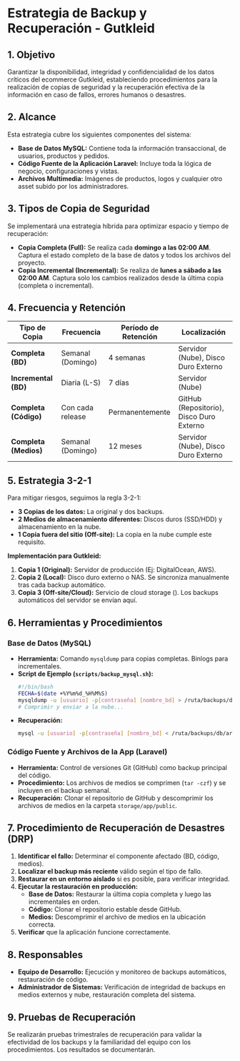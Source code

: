 # Estrategia de Backup y Recuperación - Gutkleid

## 1. Objetivo
Garantizar la disponibilidad, integridad y confidencialidad de los datos críticos del ecommerce Gutkleid, estableciendo procedimientos para la realización de copias de seguridad y la recuperación efectiva de la información en caso de fallos, errores humanos o desastres.

## 2. Alcance
Esta estrategia cubre los siguientes componentes del sistema:
- **Base de Datos MySQL:** Contiene toda la información transaccional, de usuarios, productos y pedidos.
- **Código Fuente de la Aplicación Laravel:** Incluye toda la lógica de negocio, configuraciones y vistas.
- **Archivos Multimedia:** Imágenes de productos, logos y cualquier otro asset subido por los administradores.

## 3. Tipos de Copia de Seguridad
Se implementará una estrategia híbrida para optimizar espacio y tiempo de recuperación:

- **Copia Completa (Full):** Se realiza cada **domingo a las 02:00 AM**. Captura el estado completo de la base de datos y todos los archivos del proyecto.
- **Copia Incremental (Incremental):** Se realiza de **lunes a sábado a las 02:00 AM**. Captura solo los cambios realizados desde la última copia (completa o incremental).

## 4. Frecuencia y Retención
| Tipo de Copia        | Frecuencia       | Período de Retención | Localización                           |
| --------------------- | ---------------- | -------------------- | -------------------------------------- |
| **Completa (BD)**     | Semanal (Domingo) | 4 semanas            | Servidor (Nube), Disco Duro Externo    |
| **Incremental (BD)**  | Diaria (L-S)     | 7 días               | Servidor (Nube)                        |
| **Completa (Código)** | Con cada release | Permanentemente      | GitHub (Repositorio), Disco Duro Externo |
| **Completa (Medios)** | Semanal (Domingo) | 12 meses             | Servidor (Nube), Disco Duro Externo    |

## 5. Estrategia 3-2-1
Para mitigar riesgos, seguimos la regla 3-2-1:
- **3 Copias de los datos:** La original y dos backups.
- **2 Medios de almacenamiento diferentes:** Discos duros (SSD/HDD) y almacenamiento en la nube.
- **1 Copia fuera del sitio (Off-site):** La copia en la nube cumple este requisito.

**Implementación para Gutkleid:**
1.  **Copia 1 (Original):** Servidor de producción (Ej: DigitalOcean, AWS).
2.  **Copia 2 (Local):** Disco duro externo o NAS. Se sincroniza manualmente tras cada backup automático.
3.  **Copia 3 (Off-site/Cloud):** Servicio de cloud storage (). Los backups automáticos del servidor se envían aquí.

## 6. Herramientas y Procedimientos

### Base de Datos (MySQL)
- **Herramienta:** Comando `mysqldump` para copias completas. Binlogs para incrementales.
- **Script de Ejemplo (`scripts/backup_mysql.sh`):**
    ```bash
    #!/bin/bash
    FECHA=$(date +%Y%m%d_%H%M%S)
    mysqldump -u [usuario] -p[contraseña] [nombre_bd] > /ruta/backups/db/db_completa_$FECHA.sql
    # Comprimir y enviar a la nube...
    ```
- **Recuperación:**
    ```bash
    mysql -u [usuario] -p[contraseña] [nombre_bd] < /ruta/backups/db/archivo_respaldo.sql
    ```

### Código Fuente y Archivos de la App (Laravel)
- **Herramienta:** Control de versiones Git (GitHub) como backup principal del código.
- **Procedimiento:** Los archivos de medios se comprimen (`tar -czf`) y se incluyen en el backup semanal.
- **Recuperación:** Clonar el repositorio de GitHub y descomprimir los archivos de medios en la carpeta `storage/app/public`.

## 7. Procedimiento de Recuperación de Desastres (DRP)
1.  **Identificar el fallo:** Determinar el componente afectado (BD, código, medios).
2.  **Localizar el backup más reciente** válido según el tipo de fallo.
3.  **Restaurar en un entorno aislado** si es posible, para verificar integridad.
4.  **Ejecutar la restauración en producción:**
    - **Base de Datos:** Restaurar la última copia completa y luego las incrementales en orden.
    - **Código:** Clonar el repositorio estable desde GitHub.
    - **Medios:** Descomprimir el archivo de medios en la ubicación correcta.
5.  **Verificar** que la aplicación funcione correctamente.

## 8. Responsables
- **Equipo de Desarrollo:** Ejecución y monitoreo de backups automáticos, restauración de código.
- **Administrador de Sistemas:** Verificación de integridad de backups en medios externos y nube, restauración completa del sistema.

## 9. Pruebas de Recuperación
Se realizarán pruebas trimestrales de recuperación para validar la efectividad de los backups y la familiaridad del equipo con los procedimientos. Los resultados se documentarán.